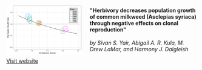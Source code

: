 <a href="scripts/figs/Figure5_PopGrowthVsHerb/Figure5_PopGrowthVsHerb.png" title="Population growth rate declines with herbivory intensity. Ellipses show 95% confidence regions of bootstrap estimates (points) for each site. Black line is the population growth projected across the parameter space of herbivory scores via point-mass herbivory distributions for the model with all sites combined."><img width="200px" style="float:left;margin-right:20px;" src="scripts/figs/Figure5_PopGrowthVsHerb/Figure5_PopGrowthVsHerb.png" /></a>
#### "Herbivory decreases population growth of common milkweed (Asclepias syriaca) through negative effects on clonal reproduction"
*by Sivan S. Yair, Abigail A. R. Kula, M. Drew LaMar, and Harmony J. Dalgleish*

<a href="https://mdlama.github.io/milkweed-yair/" class="btn">
Visit website
</a>
